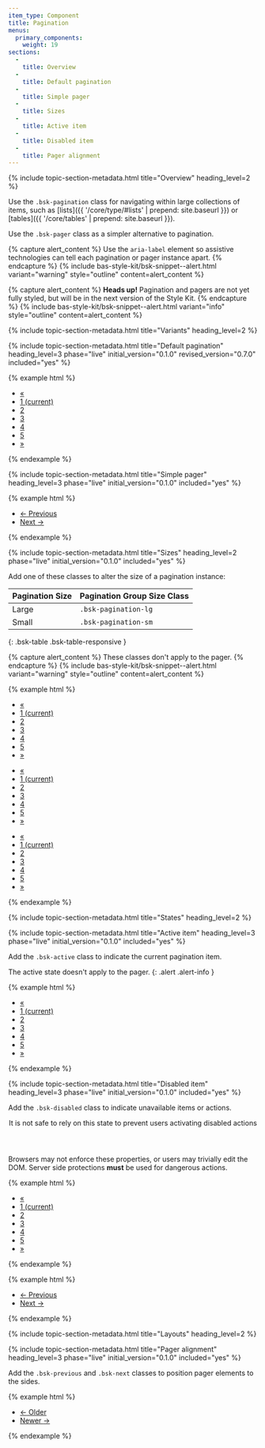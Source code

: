 ```yaml
---
item_type: Component
title: Pagination
menus:
  primary_components:
    weight: 19
sections:
  -
    title: Overview
  -
    title: Default pagination
  -
    title: Simple pager
  -
    title: Sizes
  -
    title: Active item
  -
    title: Disabled item
  -
    title: Pager alignment
---
```


{% include topic-section-metadata.html
  title="Overview"
  heading_level=2
%}

Use the `.bsk-pagination` class for navigating within large collections of items, such as
[lists]({{ '/core/type/#lists' | prepend: site.baseurl }}) or [tables]({{ '/core/tables' | prepend: site.baseurl }}).

Use the `.bsk-pager` class as a simpler alternative to pagination.

{% capture alert_content %}
Use the `aria-label` element so assistive technologies can tell each pagination or pager instance apart.
{% endcapture %}
{% include bas-style-kit/bsk-snippet--alert.html
  variant="warning"
  style="outline"
  content=alert_content
%}

{% capture alert_content %}
**Heads up!** Pagination and pagers are not yet fully styled, but will be in the next version of the Style Kit.
{% endcapture %}
{% include bas-style-kit/bsk-snippet--alert.html
  variant="info"
  style="outline"
  content=alert_content
%}

{% include topic-section-metadata.html
  title="Variants"
  heading_level=2
%}

{% include topic-section-metadata.html
  title="Default pagination"
  heading_level=3
  phase="live"
  initial_version="0.1.0"
  revised_version="0.7.0"
  included="yes"
%}

{% example html %}
<nav aria-label="pagination-example-1">
  <ul class="bsk-pagination">
    <li class="bsk-page-item"><a href="#" class="bsk-page-link" aria-label="Previous"><span aria-hidden="true">&laquo;</span></a></li>
    <li class="bsk-page-item bsk-active"><a href="#" class="bsk-page-link">1 <span class="bsk-visually-hidden">(current)</span></a></li>
    <li class="bsk-page-item"><a href="#" class="bsk-page-link">2</a></li>
    <li class="bsk-page-item"><a href="#" class="bsk-page-link">3</a></li>
    <li class="bsk-page-item"><a href="#" class="bsk-page-link">4</a></li>
    <li class="bsk-page-item"><a href="#" class="bsk-page-link">5</a></li>
    <li class="bsk-page-item"><a href="#" class="bsk-page-link" aria-label="Next"><span aria-hidden="true">&raquo;</span></a></li>
  </ul>
</nav>
{% endexample %}

{% include topic-section-metadata.html
  title="Simple pager"
  heading_level=3
  phase="live"
  initial_version="0.1.0"
  included="yes"
%}

{% example html %}
<nav aria-label="pager-example-1">
  <ul class="bsk-pager">
    <li><a href="#"><span aria-hidden="true">&larr;</span> Previous</a></li>
    <li><a href="#">Next <span aria-hidden="true">&rarr;</span></a></li>
  </ul>
</nav>
{% endexample %}

{% include topic-section-metadata.html
  title="Sizes"
  heading_level=2
  phase="live"
  initial_version="0.1.0"
  included="yes"
%}

Add one of these classes to alter the size of a pagination instance:

| Pagination Size | Pagination Group Size Class |
| --------------- | --------------------------- |
| Large           | `.bsk-pagination-lg`        |
| Small           | `.bsk-pagination-sm`        |
{: .bsk-table .bsk-table-responsive }

{% capture alert_content %}
These classes don't apply to the pager.
{% endcapture %}
{% include bas-style-kit/bsk-snippet--alert.html
  variant="warning"
  style="outline"
  content=alert_content
%}

{% example html %}
<nav aria-label="pagination-example-2">
  <ul class="bsk-pagination bsk-pagination-sm">
    <li class="bsk-page-item"><a href="#" class="bsk-page-link" aria-label="Previous"><span aria-hidden="true">&laquo;</span></a></li>
    <li class="bsk-page-item"><a href="#" class="bsk-page-link">1 <span class="bsk-visually-hidden">(current)</span></a></li>
    <li class="bsk-page-item"><a href="#" class="bsk-page-link">2</a></li>
    <li class="bsk-page-item"><a href="#" class="bsk-page-link">3</a></li>
    <li class="bsk-page-item"><a href="#" class="bsk-page-link">4</a></li>
    <li class="bsk-page-item"><a href="#" class="bsk-page-link">5</a></li>
    <li class="bsk-page-item"><a href="#" class="bsk-page-link" aria-label="Next"><span aria-hidden="true">&raquo;</span></a></li>
  </ul>
</nav>
<nav aria-label="pagination-example-3">
  <ul class="bsk-pagination">
    <li class="bsk-page-item"><a href="#" class="bsk-page-link" aria-label="Previous"><span aria-hidden="true">&laquo;</span></a></li>
    <li class="bsk-page-item"><a href="#" class="bsk-page-link">1 <span class="bsk-visually-hidden">(current)</span></a></li>
    <li class="bsk-page-item"><a href="#" class="bsk-page-link">2</a></li>
    <li class="bsk-page-item"><a href="#" class="bsk-page-link">3</a></li>
    <li class="bsk-page-item"><a href="#" class="bsk-page-link">4</a></li>
    <li class="bsk-page-item"><a href="#" class="bsk-page-link">5</a></li>
    <li class="bsk-page-item"><a href="#" class="bsk-page-link" aria-label="Next"><span aria-hidden="true">&raquo;</span></a></li>
  </ul>
</nav>
<nav aria-label="pagination-example-4">
  <ul class="bsk-pagination bsk-pagination-lg">
    <li class="bsk-page-item"><a href="#" class="bsk-page-link" aria-label="Previous"><span aria-hidden="true">&laquo;</span></a></li>
    <li class="bsk-page-item"><a href="#" class="bsk-page-link">1 <span class="bsk-visually-hidden">(current)</span></a></li>
    <li class="bsk-page-item"><a href="#" class="bsk-page-link">2</a></li>
    <li class="bsk-page-item"><a href="#" class="bsk-page-link">3</a></li>
    <li class="bsk-page-item"><a href="#" class="bsk-page-link">4</a></li>
    <li class="bsk-page-item"><a href="#" class="bsk-page-link">5</a></li>
    <li class="bsk-page-item"><a href="#" class="bsk-page-link" aria-label="Next"><span aria-hidden="true">&raquo;</span></a></li>
  </ul>
</nav>
{% endexample %}

{% include topic-section-metadata.html
  title="States"
  heading_level=2
%}

{% include topic-section-metadata.html
  title="Active item"
  heading_level=3
  phase="live"
  initial_version="0.1.0"
  included="yes"
%}

Add the `.bsk-active` class to indicate the current pagination item.

The active state doesn't apply to the pager.
{: .alert .alert-info }

{% example html %}
<nav aria-label="pagination-example-5">
  <ul class="bsk-pagination">
    <li class="bsk-page-item"><a href="#" class="bsk-page-link" aria-label="Previous"><span aria-hidden="true">&laquo;</span></a></li>
    <li class="bsk-page-item bsk-active"><a href="#" class="bsk-page-link">1 <span class="bsk-visually-hidden">(current)</span></a></li>
    <li class="bsk-page-item"><a href="#" class="bsk-page-link">2</a></li>
    <li class="bsk-page-item"><a href="#" class="bsk-page-link">3</a></li>
    <li class="bsk-page-item"><a href="#" class="bsk-page-link">4</a></li>
    <li class="bsk-page-item"><a href="#" class="bsk-page-link">5</a></li>
    <li class="bsk-page-item"><a href="#" class="bsk-page-link" aria-label="Next"><span aria-hidden="true">&raquo;</span></a></li>
  </ul>
</nav>
{% endexample %}

{% include topic-section-metadata.html
  title="Disabled item"
  heading_level=3
  phase="live"
  initial_version="0.1.0"
  included="yes"
%}

Add the `.bsk-disabled` class to indicate unavailable items or actions.

<div class="bsk-alert bsk-alert-solid bsk-alert-danger bsk-alert-block bsk-alert-icon">
  <header class="bsk-alert-heading">
    <div class="bsk-h4">
      <i class="fas fa-fw fa-exclamation-circle bsk-alert-icon"></i>
      It is not safe to rely on this state to prevent users activating disabled actions
    </div>
  </header>
  <p>Browsers may not enforce these properties, or users may trivially edit the DOM. Server side protections
   <strong>must</strong> be used for dangerous actions.</p>
</div>

{% example html %}
<nav aria-label="pagination-example-6">
  <ul class="bsk-pagination">
    <li class="bsk-page-item bsk-disabled"><a href="#" class="bsk-page-link" aria-label="Previous"><span aria-hidden="true">&laquo;</span></a></li>
    <li class="bsk-page-item"><a href="#" class="bsk-page-link">1 <span class="bsk-visually-hidden">(current)</span></a></li>
    <li class="bsk-page-item"><a href="#" class="bsk-page-link">2</a></li>
    <li class="bsk-page-item"><a href="#" class="bsk-page-link">3</a></li>
    <li class="bsk-page-item"><a href="#" class="bsk-page-link">4</a></li>
    <li class="bsk-page-item"><a href="#" class="bsk-page-link">5</a></li>
    <li class="bsk-page-item"><a href="#" class="bsk-page-link" aria-label="Next"><span aria-hidden="true">&raquo;</span></a></li>
  </ul>
</nav>
{% endexample %}

{% example html %}
<nav aria-label="pager-example-2">
  <ul class="bsk-pager">
    <li class="bsk-disabled"><a href="#"><span aria-hidden="true">&larr;</span> Previous</a></li>
    <li><a href="#">Next <span aria-hidden="true">&rarr;</span></a></li>
  </ul>
</nav>
{% endexample %}

{% include topic-section-metadata.html
  title="Layouts"
  heading_level=2
%}

{% include topic-section-metadata.html
  title="Pager alignment"
  heading_level=3
  phase="live"
  initial_version="0.1.0"
  included="yes"
%}

Add the `.bsk-previous` and `.bsk-next` classes to position pager elements to the sides.

{% example html %}
<nav aria-label="pager-example-3">
  <ul class="bsk-pager">
    <li class="bsk-previous"><a href="#"><span aria-hidden="true">&larr;</span> Older</a></li>
    <li class="bsk-next"><a href="#">Newer <span aria-hidden="true">&rarr;</span></a></li>
  </ul>
</nav>
{% endexample %}
